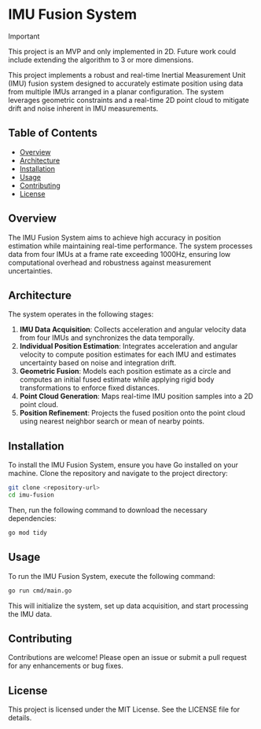 # IMU Fusion System

> [!IMPORTANT]
> This project is an MVP and only implemented in 2D. Future work could include extending the algorithm to 3 or more dimensions.

This project implements a robust and real-time Inertial Measurement Unit (IMU) fusion system designed to accurately estimate position using data from multiple IMUs arranged in a planar configuration. The system leverages geometric constraints and a real-time 2D point cloud to mitigate drift and noise inherent in IMU measurements.

## Table of Contents

- [Overview](#overview)
- [Architecture](#architecture)
- [Installation](#installation)
- [Usage](#usage)
- [Contributing](#contributing)
- [License](#license)

## Overview

The IMU Fusion System aims to achieve high accuracy in position estimation while maintaining real-time performance. The system processes data from four IMUs at a frame rate exceeding 1000Hz, ensuring low computational overhead and robustness against measurement uncertainties.

## Architecture

The system operates in the following stages:

1. **IMU Data Acquisition**: Collects acceleration and angular velocity data from four IMUs and synchronizes the data temporally.
2. **Individual Position Estimation**: Integrates acceleration and angular velocity to compute position estimates for each IMU and estimates uncertainty based on noise and integration drift.
3. **Geometric Fusion**: Models each position estimate as a circle and computes an initial fused estimate while applying rigid body transformations to enforce fixed distances.
4. **Point Cloud Generation**: Maps real-time IMU position samples into a 2D point cloud.
5. **Position Refinement**: Projects the fused position onto the point cloud using nearest neighbor search or mean of nearby points.

## Installation

To install the IMU Fusion System, ensure you have Go installed on your machine. Clone the repository and navigate to the project directory:

```bash
git clone <repository-url>
cd imu-fusion
```

Then, run the following command to download the necessary dependencies:

```bash
go mod tidy
```

## Usage

To run the IMU Fusion System, execute the following command:

```bash
go run cmd/main.go
```

This will initialize the system, set up data acquisition, and start processing the IMU data.

## Contributing

Contributions are welcome! Please open an issue or submit a pull request for any enhancements or bug fixes.

## License

This project is licensed under the MIT License. See the LICENSE file for details.
